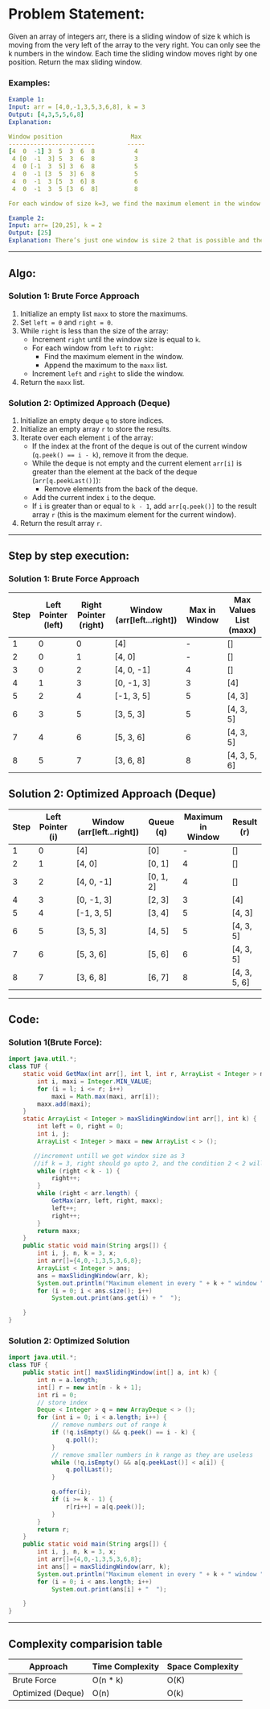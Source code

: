 # Problem Statement: 
Given an array of integers arr, there is a sliding window of size k which is moving from the very left of the array to the very right. You can only see the k numbers in the window. Each time the sliding window moves right by one position. Return the max sliding window.

### Examples:

```yaml
Example 1:
Input: arr = [4,0,-1,3,5,3,6,8], k = 3
Output: [4,3,5,5,6,8]
Explanation: 

Window position                   Max
------------------------         -----
[4  0  -1] 3  5  3  6  8           4
 4 [0  -1  3] 5  3  6  8           3
 4  0 [-1  3  5] 3  6  8           5
 4  0  -1 [3  5  3] 6  8           5
 4  0  -1  3 [5  3  6] 8           6
 4  0  -1  3  5 [3  6  8]          8

For each window of size k=3, we find the maximum element in the window and add it to our output array.

Example 2:
Input: arr= [20,25], k = 2
Output: [25]
Explanation: There’s just one window is size 2 that is possible and the maximum of the two elements is our answer.
```

---

## Algo:

### Solution 1: Brute Force Approach
1. Initialize an empty list `maxx` to store the maximums.
2. Set `left = 0` and `right = 0`.
3. While `right` is less than the size of the array:
   - Increment `right` until the window size is equal to `k`.
   - For each window from `left` to `right`:
     - Find the maximum element in the window.
     - Append the maximum to the `maxx` list.
   - Increment `left` and `right` to slide the window.
4. Return the `maxx` list.

### Solution 2: Optimized Approach (Deque)
1. Initialize an empty deque `q` to store indices.
2. Initialize an empty array `r` to store the results.
3. Iterate over each element `i` of the array:
   - If the index at the front of the deque is out of the current window (`q.peek() == i - k`), remove it from the deque.
   - While the deque is not empty and the current element `arr[i]` is greater than the element at the back of the deque (`arr[q.peekLast()]`):
     - Remove elements from the back of the deque.
   - Add the current index `i` to the deque.
   - If `i` is greater than or equal to `k - 1`, add `arr[q.peek()]` to the result array `r` (this is the maximum element for the current window).
4. Return the result array `r`.

---

## Step by step execution:

### Solution 1: Brute Force Approach

| Step | Left Pointer (left) | Right Pointer (right) | Window (arr[left...right]) | Max in Window | Max Values List (maxx) |
|------|---------------------|-----------------------|----------------------------|---------------|------------------------|
| 1    | 0                   | 0                     | [4]                        | -             | []                     |
| 2    | 0                   | 1                     | [4, 0]                     | -             | []                     |
| 3    | 0                   | 2                     | [4, 0, -1]                 | 4             | []                     |
| 4    | 1                   | 3                     | [0, -1, 3]                 | 3             | [4]                    |
| 5    | 2                   | 4                     | [-1, 3, 5]                 | 5             | [4, 3]                 |
| 6    | 3                   | 5                     | [3, 5, 3]                  | 5             | [4, 3, 5]              |
| 7    | 4                   | 6                     | [5, 3, 6]                  | 6             | [4, 3, 5]              |
| 8    | 5                   | 7                     | [3, 6, 8]                  | 8             | [4, 3, 5, 6]           |


## Solution 2: Optimized Approach (Deque)

| Step | Left Pointer (i) | Window (arr[left...right]) | Queue (q)           | Maximum in Window | Result (r)            |
|------|------------------|----------------------------|---------------------|-------------------|-----------------------|
| 1    | 0                | [4]                        | [0]                 | -                 | []                    |
| 2    | 1                | [4, 0]                     | [0, 1]              | 4                 | []                    |
| 3    | 2                | [4, 0, -1]                 | [0, 1, 2]           | 4                 | []                    |
| 4    | 3                | [0, -1, 3]                 | [2, 3]              | 3                 | [4]                   |
| 5    | 4                | [-1, 3, 5]                 | [3, 4]              | 5                 | [4, 3]                |
| 6    | 5                | [3, 5, 3]                  | [4, 5]              | 5                 | [4, 3, 5]             |
| 7    | 6                | [5, 3, 6]                  | [5, 6]              | 6                 | [4, 3, 5]             |
| 8    | 7                | [3, 6, 8]                  | [6, 7]              | 8                 | [4, 3, 5, 6]          |


---

## Code:

### Solution 1(Brute Force):
```java
import java.util.*;
class TUF {
    static void GetMax(int arr[], int l, int r, ArrayList < Integer > maxx) {
        int i, maxi = Integer.MIN_VALUE;
        for (i = l; i <= r; i++)
            maxi = Math.max(maxi, arr[i]);
        maxx.add(maxi);
    }
    static ArrayList < Integer > maxSlidingWindow(int arr[], int k) {
        int left = 0, right = 0;
        int i, j;
        ArrayList < Integer > maxx = new ArrayList < > ();

       //increment untill we get windox size as 3
       //if k = 3, right should go upto 2, and the condition 2 < 2 will false here, so will get window
        while (right < k - 1) {
            right++;
        }
        while (right < arr.length) {
            GetMax(arr, left, right, maxx);
            left++;
            right++;
        }
        return maxx;
    }
    public static void main(String args[]) {
        int i, j, n, k = 3, x;
        int arr[]={4,0,-1,3,5,3,6,8};
        ArrayList < Integer > ans;
        ans = maxSlidingWindow(arr, k);
        System.out.println("Maximum element in every " + k + " window ");
        for (i = 0; i < ans.size(); i++)
            System.out.print(ans.get(i) + "  ");

    }
}
```

### Solution 2: Optimized Solution
```java
import java.util.*;
class TUF {
    public static int[] maxSlidingWindow(int[] a, int k) {
        int n = a.length;
        int[] r = new int[n - k + 1];
        int ri = 0;
        // store index
        Deque < Integer > q = new ArrayDeque < > ();
        for (int i = 0; i < a.length; i++) {
            // remove numbers out of range k
            if (!q.isEmpty() && q.peek() == i - k) {
                q.poll();
            }
            // remove smaller numbers in k range as they are useless
            while (!q.isEmpty() && a[q.peekLast()] < a[i]) {
                q.pollLast();
            }

            q.offer(i);
            if (i >= k - 1) {
                r[ri++] = a[q.peek()];
            }
        }
        return r;
    }
    public static void main(String args[]) {
        int i, j, n, k = 3, x;
        int arr[]={4,0,-1,3,5,3,6,8};
        int ans[] = maxSlidingWindow(arr, k);
        System.out.println("Maximum element in every " + k + " window ");
        for (i = 0; i < ans.length; i++)
            System.out.print(ans[i] + "  ");

    }
}
```

---

## Complexity comparision table

| Approach            | Time Complexity  | Space Complexity  |
|---------------------|------------------|-------------------|
| Brute Force         | O(n * k)         | O(K)      |
| Optimized (Deque)   | O(n)             | O(k)              |
